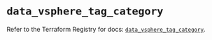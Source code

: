 # `data_vsphere_tag_category`

Refer to the Terraform Registry for docs: [`data_vsphere_tag_category`](https://registry.terraform.io/providers/hashicorp/vsphere/2.9.1/docs/data-sources/tag_category).
